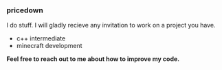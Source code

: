 ### pricedown

I do stuff. I will gladly recieve any invitation to work on a project you have.<br>
- c++ intermediate
- minecraft development<br>


**Feel free to reach out to me about how to improve my code.**



<!---
pricedown/pricedown is a ✨ special ✨ repository because its `README.md` (this file) appears on your GitHub profile.
You can click the Preview link to take a look at your changes.
--->
